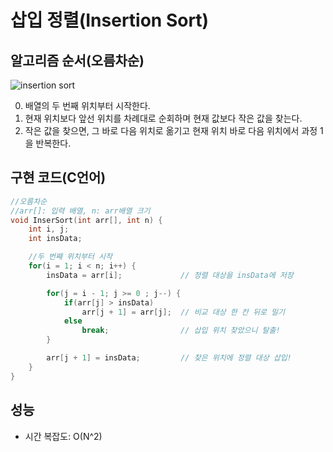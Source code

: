 # 삽입 정렬(Insertion Sort)
## 알고리즘 순서(오름차순)

![insertion sort](https://user-images.githubusercontent.com/34755287/46913140-cb869500-cfc2-11e8-81cf-e1fdfceec963.gif)

0. 배열의 두 번째 위치부터 시작한다.
1. 현재 위치보다 앞선 위치를 차례대로 순회하며 현재 값보다 작은 값을 찾는다.
2. 작은 값을 찾으면, 그 바로 다음 위치로 옮기고 현재 위치 바로 다음 위치에서 과정 1을 반복한다.

## 구현 코드(C언어)

```cpp
//오름차순
//arr[]: 입력 배열, n: arr배열 크기
void InserSort(int arr[], int n) {
	int i, j;
	int insData;

    //두 번째 위치부터 시작
	for(i = 1; i < n; i++) {
		insData = arr[i];             // 정렬 대상을 insData에 저장

		for(j = i - 1; j >= 0 ; j--) {
			if(arr[j] > insData)
				arr[j + 1] = arr[j];  // 비교 대상 한 칸 뒤로 밀기
			else
				break;                // 삽입 위치 찾았으니 탈출!
		}

		arr[j + 1] = insData;         // 찾은 위치에 정렬 대상 삽입!
	}
}
```

## 성능
- 시간 복잡도: O(N^2)
